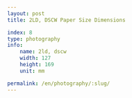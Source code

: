 ```yaml
---
layout: post
title: 2LD, DSCW Paper Size Dimensions

index: 8
type: photography
info:
    name: 2ld, dscw
    width: 127
    height: 169
    unit: mm

permalink: /en/photography/:slug/
---
```



